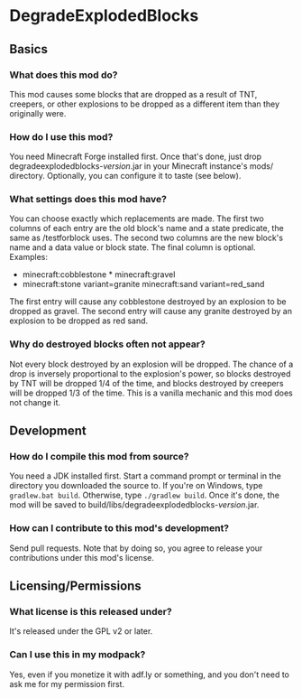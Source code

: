 # DegradeExplodedBlocks

## Basics

### What does this mod do?
This mod causes some blocks that are dropped as a result of TNT, creepers, or
other explosions to be dropped as a different item than they originally were.

### How do I use this mod?
You need Minecraft Forge installed first. Once that's done, just drop
degradeexplodedblocks-*version*.jar in your Minecraft instance's mods/
directory. Optionally, you can configure it to taste (see below).

### What settings does this mod have?
You can choose exactly which replacements are made. The first two columns of
each entry are the old block's name and a state predicate, the same as
/testforblock uses. The second two columns are the new block's name and a data
value or block state. The final column is optional. Examples:
- minecraft:cobblestone * minecraft:gravel
- minecraft:stone variant=granite minecraft:sand variant=red_sand

The first entry will cause any cobblestone destroyed by an explosion to be
dropped as gravel. The second entry will cause any granite destroyed by an
explosion to be dropped as red sand.

### Why do destroyed blocks often not appear?
Not every block destroyed by an explosion will be dropped. The chance of a drop
 is inversely proportional to the explosion's power, so blocks destroyed by TNT
will be dropped 1/4 of the time, and blocks destroyed by creepers will be
dropped 1/3 of the time. This is a vanilla mechanic and this mod does not
change it.

## Development

### How do I compile this mod from source?
You need a JDK installed first. Start a command prompt or terminal in the
directory you downloaded the source to. If you're on Windows, type
`gradlew.bat build`. Otherwise, type `./gradlew build`. Once it's done, the mod
will be saved to build/libs/degradeexplodedblocks-*version*.jar.

### How can I contribute to this mod's development?
Send pull requests. Note that by doing so, you agree to release your
contributions under this mod's license.

## Licensing/Permissions

### What license is this released under?
It's released under the GPL v2 or later.

### Can I use this in my modpack?
Yes, even if you monetize it with adf.ly or something, and you don't need to
ask me for my permission first.
